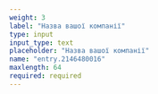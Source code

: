 ```yaml
---
weight: 3
label: "Назва вашої компанії"
type: input
input_type: text
placeholder: "Назва вашої компанії"
name: "entry.2146480016"
maxlength: 64
required: required
---
```

